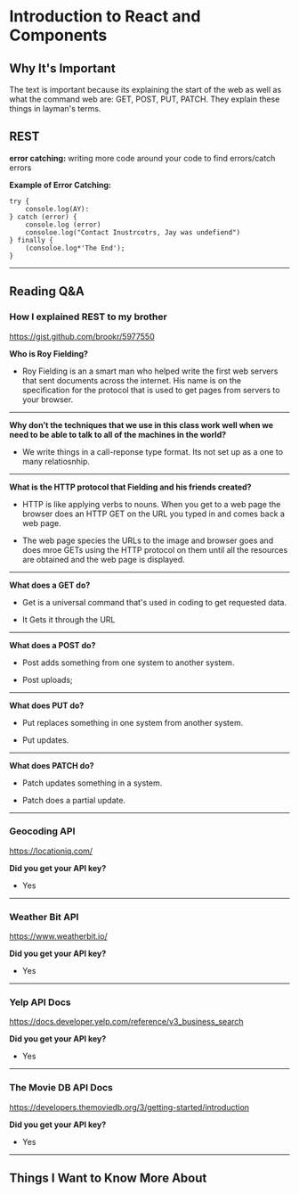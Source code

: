 # Introduction to React and Components

## Why It's Important

The text is important because its explaining the start of the web as well as what the command web are: GET, POST, PUT, PATCH. They explain these things in layman's terms. 

## REST

**error catching:** writing more code around your code to find errors/catch errors

**Example of Error Catching:**

```
try {
    console.log(AY):
} catch (error) {
    console.log (error)
    consoloe.log("Contact Inustrcotrs, Jay was undefiend")
} finally {
    (consoloe.log*'The End');
}
```


-----------------

## Reading Q&A

### **How I explained REST to my brother**

<https://gist.github.com/brookr/5977550>

**Who is Roy Fielding?**

- Roy Fielding is an a smart man who helped write the first web servers that sent documents across the internet. His name is on the specification for the protocol that is used to get pages from servers to your browser.

---

**Why don’t the techniques that we use in this class work well when we need to be able to talk to all of the machines in the world?**

- We write things in a call-reponse type format. Its not set up as a one to many relatiosnhip. 

---

**What is the HTTP protocol that Fielding and his friends created?**

- HTTP is like applying verbs to nouns. When you get to a web page the browser does an HTTP GET on the URL you typed in and comes back a web page. 

- The web page species the URLs to the image and browser goes and does mroe GETs using the HTTP protocol on them until all the resources are obtained and the web page is displayed. 

---

**What does a GET do?**

- Get is a universal command that's used in coding to get requested data. 

- It Gets it through the URL

---

**What does a POST do?**

- Post adds something from one system to another system.

- Post uploads;

---

**What does PUT do?**

- Put replaces something in one system from another system.

- Put updates.

---

**What does PATCH do?**

- Patch updates something in a system. 

- Patch does a partial update.

-----------------

### **Geocoding API**

<https://locationiq.com/>

**Did you get your API key?**

- Yes

-----------------

### **Weather Bit API**

<https://www.weatherbit.io/>

**Did you get your API key?**

- Yes

-----------------

### **Yelp API Docs**

<https://docs.developer.yelp.com/reference/v3_business_search>

**Did you get your API key?**

- Yes

-----------------

### **The Movie DB API Docs**

<https://developers.themoviedb.org/3/getting-started/introduction>

**Did you get your API key?**

- Yes

-----------------


## Things I Want to Know More About
